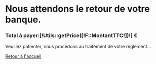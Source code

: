 <div class="row">
    <div class="col-md-12">
        <h1>Nous attendons le retour de votre banque.</h1>
        <h3><b>Total à payer:</b><span class="label label-success" >[!Utils::getPrice([!F::MontantTTC!])!] €</span></h3>
        <p>Veuillez patienter, nous procédons au traitement de votre règlement...</p>
        <a href="/" class="btn btn-danger btn-large btn-block">Retour à l'accueil</a>
        <script>
            var t = setTimeout(2000,function () {
                alert('redirection vers la confirmation de paiement.');
            });
        </script>
    </div>
</div>
